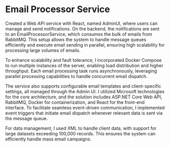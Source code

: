 # Email Processor Service

Created a Web API service with React, named AdminUI, where users can manage and send notifications. On the backend, the notifications are sent to an EmailProcessorService, which consumes the bulk of emails from RabbitMQ. This setup allows the system to handle message queues efficiently and execute email sending in parallel, ensuring high scalability for processing large volumes of emails.

To enhance scalability and fault tolerance, I incorporated Docker Compose to run multiple instances of the server, enabling load distribution and higher throughput. Each email processing task runs asynchronously, leveraging parallel processing capabilities to handle concurrent email dispatch.

The service also supports configurable email templates and client-specific settings, all managed through the Admin UI. I utilized Microsoft technologies for the core architecture, and the solution includes ASP.NET Core Web API, RabbitMQ, Docker for containerization, and React for the front-end interface. To facilitate seamless event-driven communication, I implemented event triggers that initiate email dispatch whenever relevant data is sent via the message queue.

For data management, I used XML to handle client data, with support for large datasets exceeding 100,000 records. This ensures the system can efficiently handle mass email campaigns.
